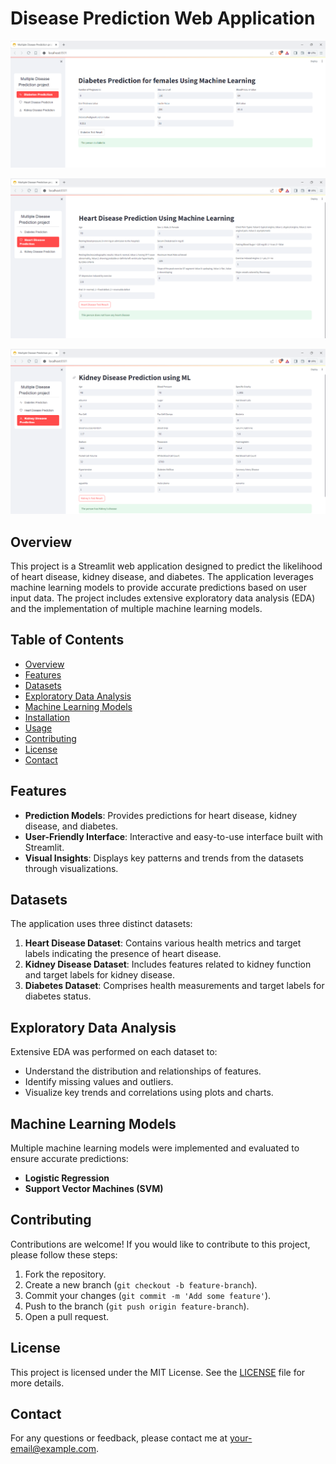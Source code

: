 <h1>Disease Prediction Web Application</h1>

![Disease Prediction](DIABPROJ.png)

![Disease Prediction](HEARTPROJ.png)

![Disease Prediction](KIDNEYPROJ.png)

<h2>Overview</h2>
<!-- #overview -->
<p>This project is a Streamlit web application designed to predict the likelihood of heart disease, kidney disease, and diabetes. The application leverages machine learning models to provide accurate predictions based on user input data. The project includes extensive exploratory data analysis (EDA) and the implementation of multiple machine learning models.</p>
<!-- #project, #streamlit, #heartdisease, #kidneydisease, #diabetes, #machinelearning, #prediction, #eda -->
<h2>Table of Contents</h2>
<!-- #tableofcontents -->
<ul>
  <li><a href="#overview">Overview</a></li>
  <li><a href="#features">Features</a></li>
  <li><a href="#datasets">Datasets</a></li>
  <li><a href="#exploratory-data-analysis">Exploratory Data Analysis</a></li>
  <li><a href="#machine-learning-models">Machine Learning Models</a></li>
  <li><a href="#installation">Installation</a></li>
  <li><a href="#usage">Usage</a></li>
  <li><a href="#contributing">Contributing</a></li>
  <li><a href="#license">License</a></li>
  <li><a href="#contact">Contact</a></li>
</ul>
<!-- #tableofcontents -->
<h2>Features</h2>
<!-- #features -->
<ul>
  <li><strong>Prediction Models</strong>: Provides predictions for heart disease, kidney disease, and diabetes.</li>
  <li><strong>User-Friendly Interface</strong>: Interactive and easy-to-use interface built with Streamlit.</li>
  <li><strong>Visual Insights</strong>: Displays key patterns and trends from the datasets through visualizations.</li>
</ul>
<!-- #predictionmodels, #userinterface, #visualinsights -->
<h2>Datasets</h2>
<!-- #datasets -->
<p>The application uses three distinct datasets:</p>
<ol>
  <li><strong>Heart Disease Dataset</strong>: Contains various health metrics and target labels indicating the presence of heart disease.</li>
  <li><strong>Kidney Disease Dataset</strong>: Includes features related to kidney function and target labels for kidney disease.</li>
  <li><strong>Diabetes Dataset</strong>: Comprises health measurements and target labels for diabetes status.</li>
</ol>
<!-- #datasets, #heartdisease, #kidneydisease, #diabetes -->
<h2>Exploratory Data Analysis</h2>
<!-- #eda -->
<p>Extensive EDA was performed on each dataset to:</p>
<ul>
  <li>Understand the distribution and relationships of features.</li>
  <li>Identify missing values and outliers.</li>
  <li>Visualize key trends and correlations using plots and charts.</li>
</ul>
<!-- #eda, #datavisualization -->
<h2>Machine Learning Models</h2>
<!-- #machinelearning -->
<p>Multiple machine learning models were implemented and evaluated to ensure accurate predictions:</p>
<ul>
  <li><strong>Logistic Regression</strong></li>
  <li><strong>Support Vector Machines (SVM)</strong></li>
</ul>
<!-- #logisticregression, #decisiontrees, #randomforests, #svm, #gradientboosting -->
<h2>Contributing</h2>
<!-- #contributing -->
<p>Contributions are welcome! If you would like to contribute to this project, please follow these steps:</p>
<ol>
  <li>Fork the repository.</li>
  <li>Create a new branch (<code>git checkout -b feature-branch</code>).</li>
  <li>Commit your changes (<code>git commit -m 'Add some feature'</code>).</li>
  <li>Push to the branch (<code>git push origin feature-branch</code>).</li>
  <li>Open a pull request.</li>
</ol>
<!-- #contributions, #opensource -->
<h2>License</h2>
<!-- #license -->
<p>This project is licensed under the MIT License. See the <a href="LICENSE">LICENSE</a> file for more details.</p>
<!-- #mitlicense -->
<h2>Contact</h2>
<!-- #contact -->
<p>For any questions or feedback, please contact me at <a href="mailto:your-email@example.com">your-email@example.com</a>.</p>
<!-- #contactinfo -->
